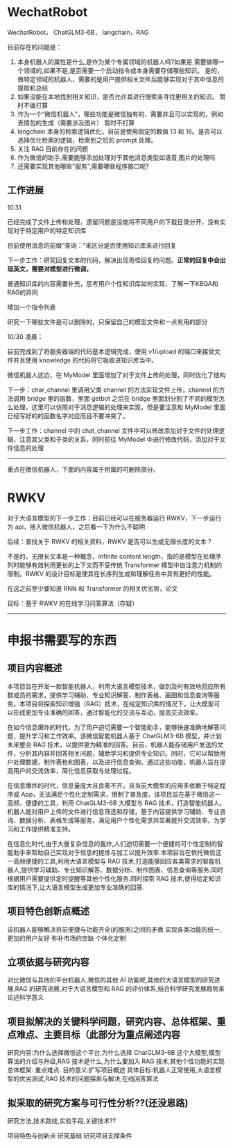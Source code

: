 # WechatRobot

WechatRobot， ChatGLM3-6B， langchain，RAG

目前存在的问题是：

1. 本身机器人的属性是什么,是作为某个专属领域的机器人吗?如果是,需要做哪一个领域的,如果不是,是否需要一个启动指令或本身需要存储哪些知识。
   是的，做特定领域的机器人，需要的是用户提供相关文件后能够实现对于其中信息的提取和总结
2. 如果没能在本地找到相关知识，是否允许其进行搜索来寻找更相关的知识。
   暂时不做打算
3. 作为一个“微信机器人”，哪些功能是微信独有的、需要并且可以实现的，例如表情包的生成（需要涉及图片）
   暂时不打算
4. langchain 本身的检索逻辑优化，目前是使用固定的数值 13 和 16。是否可以选择优化检索的逻辑，检索到之后的 prompt 处理。
5. 关注 RAG 目前存在的问题
6. 作为微信的助手,需要能够添加处理对于其他消息类型如语音,图片的处理吗
7. 还需要实现其他哪些"服务",需要哪些程序接口呢?

## 工作进展

10.31

已经完成了文件上传和处理，遗留问题是没能将不同用户的下载目录分开，没有实现对于特定用户的特定知识库

目前使用消息的前缀”查询：“来区分是否使用知识库来进行回复

下一步工作：研究回复文本的代码，解决出现奇怪回复的问题。**正常的回复中会出现英文，需要对模型进行微调，**

普通知识库的内容需要补充，思考用户个性知识库如何实现，了解一下KBQA和RAG的异同

增加一个指令列表

研究一下哪些文件是可以删除的，只保留自己的模型文件和一点有用的部分


10/30 凌晨：

目前完成到了将服务器端的代码基本逻辑完成，使用 v1/upload 的端口来接受文件并且使用 knowledge 的代码将它吸收进知识库当中。

微信机器人这边，在 MyModel 里面增加了对于文件上传的处理，同时优化了结构

下一步：char_channel 里调用父类 channel 的方法实现文件上传，channel 的方法调用 bridge 里的函数，里面 getbot 之后在 bridge 里面划分到了不同的模型怎么处理，这里可以仿照对于消息逻辑的处理来实现，但是要注意和 MyModel 里面已经写好的的函数名字对应而且不要冲突了。

下一步工作：channel 中的 chat_channel 文件中可以修改添加对于文件的处理逻辑，注意其父类和子类的关系，同时前往 MyModel 中进行修改代码，添加对于文件信息的处理

---

重点在微信机器人，下面的内容属于附属的可删除部分。

# RWKV

对于大语言模型的下一步工作：目前已经可以在服务器运行 RWKV，下一步运行为 api，接入微信机器人，之后看一下为什么不聪明

后续：查找关于 RWKV 的相关资料，RWKV 是否可以生成无限长度的文本？

不是的，无限长文本是一种概念，infinite content length，指的是模型在处理序列时能够有效利用更长的上下文而不受传统 Transformer 模型中自注意力机制的限制。RWKV 的设计目标是使其在长序列生成和理解任务中具有更好的性能。

在这之前至少要知道 RNN 和 Transformer 的相关优劣势，论文

目标：基于 RWKV 的在线学习问答算法（存疑）

---

# 申报书需要写的东西

## 项目内容概述

本项目旨在开发一款智能机器人，利用大语言模型技术，做到及时有效地回应所有群成员的需求，提供学习辅助、专业知识解答、制作表格、画图和信息查询等服务。本项目将探索知识增强（RAG）技术，在给定知识库的情况下，让大模型可以形成更加专业准确的回答，通过智能化的交流与互动，提高交流效率。

在如今信息爆炸的时代，为了用户迫切需要一个智能助手，能够快速准确地解答问题，提升学习和工作效率。该微信智能机器人基于 ChatGLM3-6B 模型，并计划未来整合 RAG 技术，以提供更为精准的回答。目前，机器人能存储用户发送的文件，分析其内容并回答相关问题，辅助学习和提供专业知识。同时，它可以帮助用户处理数据，制作表格和图表，以及进行信息查询。通过这些功能，机器人旨在提高用户的交流效率，简化信息获取与处理过程。

在信息爆炸的时代，信息量庞大且良莠不齐，且当前大模型的应用多依赖于特定程序或 App，无法满足个性化定制需求，限制了普及度。该项目旨在基于微信这一高频、便捷的工具，利用 ChatGLM3-6B 大模型与 RAG 技术，打造智能机器人。机器人能对用户上传的文件进行信息筛选和存储，基于内容提供学习辅助、专业咨询、数据分析、表格生成等服务，满足用户个性化需求并显著提升交流效率，为学习和工作提供精准支持。

在信息化时代,由于大量复杂信息的轰炸,人们迫切需要一个便捷的可个性定制的智能助手来帮助自己实现对于信息的提炼与加工以提升效率.本项目旨在依托微信这一高频便捷的工具,利用大语言模型与 RAG 技术,打造能够回应各类需求的智能机器人,提供学习辅助、专业知识解答、数据分析、制作图表、信息查询等服务.同时根据用户需要提供定时提醒等其他个性化服务.同时探索 RAG 技术,使得给定知识库的情况下,让大语言模型生成更加专业准确的回答.

## 项目特色创新点概述

该机器人能够解决目前便捷与功能齐全(的服务)之间的矛盾
实现各类功能的统一,更加的用户友好
弥补市场的空缺
个体化定制

## 立项依据与研究内容

对比微信与其他的平台机器人,微信的其他 AI 功能呢,其他的大语言模型的研究进展,RAG 的研究进展,对于大语言模型和 RAG 的评价体系,结合科学研究发展趋势来论述科学意义

## 项目拟解决的关键科学问题，研究内容、总体框架、重点难点、主要目标（此部分为重点阐述内容

研究内容:为什么选择微信这个平台,为什么选择 ChatGLM3-6B 这个大模型,模型算法的介绍与升级,RAG 技术是什么,为什么要加入 RAG 技术,其他个性功能的实现
总体框架:
重点难点:
目的意义:扩写项目概述
具体目标:机器人正常使用,大语言模型的优劣测试,RAG 技术的问题探索与解决,在线回答算法

## 拟采取的研究方案与可行性分析??(还没思路)

研究方法,技术路线,实验手段,关键技术??

项目特色与创新点
研究基础
研究项目支撑条件
